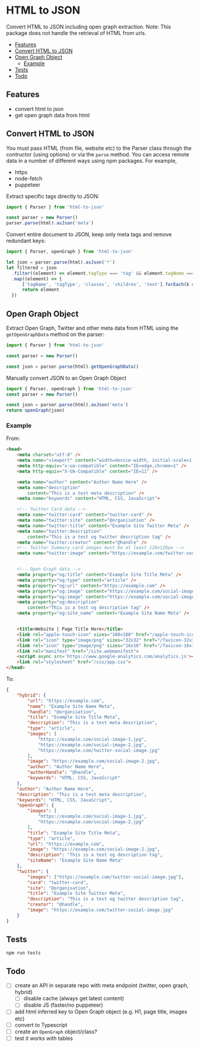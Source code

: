 # HTML to JSON
Convert HTML to JSON including open graph extraction. Note: This package does not handle the retrieval of HTML from urls.

- [Features](#features)
- [Convert HTML to JSON](#convert-html-to-json)
- [Open Graph Object](#open-graph-object)
  - [Example](#example)
- [Tests](#tests)
- [Todo](#todo)

## Features
* convert html to json
* get open graph data from html

## Convert HTML to JSON

You must pass HTML (from file, website etc) to the Parser class through the contructor (using options) or via the `parse` method.
You can access remote data in a number of different ways using npm packages. For example,

- https
- node-fetch
- puppeteer


Extract specific tags directly to JSON:
```js
import { Parser } from 'html-to-json'

const parser = new Parser()
parser.parse(html).asJson('meta')
```

Convert entire document to JSON, keep only meta tags and remove redundant keys:
```js
import { Parser, openGraph } from 'html-to-json'

let json = parser.parse(html).asJson('*')
let filtered = json
  .filter((element) => element.tagType === 'tag' && element.tagName === 'meta')
  .map((element) => {
      ['tagName', 'tagType', 'classes', 'children', 'text'].forEach(k => delete element[k])
      return element
  })

```

## Open Graph Object

Extract Open Graph, Twitter and other meta data from HTML using the `getOpenGraphData` method on the parser:
```js
import { Parser } from 'html-to-json'

const parser = new Parser()

const json = parser.parse(html).getOpenGraphData()
```

Manually convert JSON to an Open Graph Object
```js
import { Parser, openGraph } from 'html-to-json'
const parser = new Parser()

const json = parser.parse(html).asJson('meta')
return openGraph(json)
```

### Example

From:
```html
<head>
    <meta charset="utf-8" />
    <meta name="viewport" content="width=device-width, initial-scale=1.0, minimum-scale=1.0, maximum-scale=5.0" />
    <meta http-equiv="x-ua-compatible" content="IE=edge,chrome=1" />
    <meta http-equiv="X-UA-Compatible" content="IE=11" />

    <meta name="author" content="Author Name Here" />
    <meta name="description"
        content="This is a test meta description" />
    <meta name="keywords" content="HTML, CSS, JavaScript">

    <!-- Twitter Card data -->
    <meta name="twitter:card" content="twitter-card" />
    <meta name="twitter:site" content="@organisation" />
    <meta name="twitter:title" content="Example Site Twitter Meta" />
    <meta name="twitter:description"
        content="This is a test og twitter description tag" />
    <meta name="twitter:creator" content="@handle" />
    <!-- Twitter Summary card images must be at least 120x120px -->
    <meta name="twitter:image" content="https://example.com/twitter-social-image.jpg" />


    <!-- Open Graph data -->
    <meta property="og:title" content="Example Site Title Meta" />
    <meta property="og:type" content="article" />
    <meta property="og:url" content="https://example.com" />
    <meta property="og:image" content="https://example.com/social-image-1.jpg" />
    <meta property="og:image" content="https://example.com/social-image-2.jpg" />
    <meta property="og:description"
        content="This is a test og description tag" />
    <meta property="og:site_name" content="Example Site Name Meta" />


    <title>Website | Page Title Here</title>
    <link rel="apple-touch-icon" sizes="180x180" href="/apple-touch-icon.png">
    <link rel="icon" type="image/png" sizes="32x32" href="/favicon-32x32.png">
    <link rel="icon" type="image/png" sizes="16x16" href="/favicon-16x16.png">
    <link rel="manifest" href="/site.webmanifest">
    <script async src='https://www.google-analytics.com/analytics.js'></script>
    <link rel="stylesheet" href="/css/app.css">
</head>
```
To:
```json
{
    "hybrid": {
        "url": "https://example.com",
        "name": "Example Site Name Meta",
        "handle": "@organisation",
        "title": "Example Site Title Meta",
        "description": "This is a test meta description",
        "type": "article",
        "images": [
            "https://example.com/social-image-1.jpg",
            "https://example.com/social-image-2.jpg",
            "https://example.com/twitter-social-image.jpg"
        ],
        "image": "https://example.com/social-image-2.jpg",
        "author": "Author Name Here",
        "authorHandle": "@handle",
        "keywords": "HTML, CSS, JavaScript"
    },
    "author": "Author Name Here",
    "description": "This is a test meta description",
    "keywords": "HTML, CSS, JavaScript",
    "openGraph": {
        "images": [
            "https://example.com/social-image-1.jpg",
            "https://example.com/social-image-2.jpg"
        ],
        "title": "Example Site Title Meta",
        "type": "article",
        "url": "https://example.com",
        "image": "https://example.com/social-image-2.jpg",
        "description": "This is a test og description tag",
        "siteName": "Example Site Name Meta"
    },
    "twitter": {
        "images": ["https://example.com/twitter-social-image.jpg"],
        "card": "twitter-card",
        "site": "@organisation",
        "title": "Example Site Twitter Meta",
        "description": "This is a test og twitter description tag",
        "creator": "@handle",
        "image": "https://example.com/twitter-social-image.jpg"
    }
}
```

## Tests

```
npm run tests
```

## Todo

* [ ] create an API in separate repo with meta endpoint (twitter, open graph, hybrid)
  * [ ] disable cache (always get latest content)
  * [ ] disable JS (faster/no puppeteer)
* [ ] add html inferred key to Open Graph object (e.g. H1, page title, images etc)
* [ ] convert to Typescript
* [ ] create an `OpenGraph` object/class?
* [ ] test it works with tables